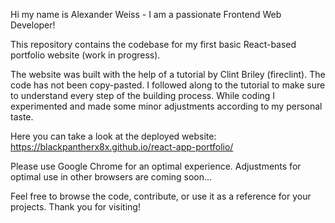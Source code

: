 Hi my name is Alexander Weiss - I am a passionate Frontend Web Developer!

This repository contains the codebase for my first basic React-based portfolio website (work in progress). 

The website was built with the help of a tutorial by Clint Briley (fireclint).
The code has not been copy-pasted. I followed along to the tutorial to make sure to understand every step of the building process.
While coding I experimented and made some minor adjustments according to my personal taste.

Here you can take a look at the deployed website:
https://blackpantherx8x.github.io/react-app-portfolio/

Please use Google Chrome for an optimal experience. Adjustments for optimal use in other browsers are coming soon...

Feel free to browse the code, contribute, or use it as a reference for your projects. Thank you for visiting!

